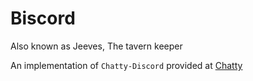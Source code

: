 # Biscord
Also known as Jeeves, The tavern keeper

An implementation of `Chatty-Discord` provided at [Chatty](https://github.com/Dragas/Chatty)